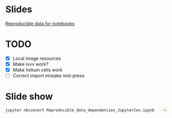 # Slides
[Reproducible data for notebooks](https://quiltdata.github.io/jupytercon/#/)

# TODO
- [x] Local image resources
- [x] Make ivvv work?
- [x] Make helium cells work
- [ ] Correct import mistake mid-preso

# Slide show

```sh
jupyter nbconvert Reproducible_data_dependencies_JupyterCon.ipynb  --to slides --post serve
```

